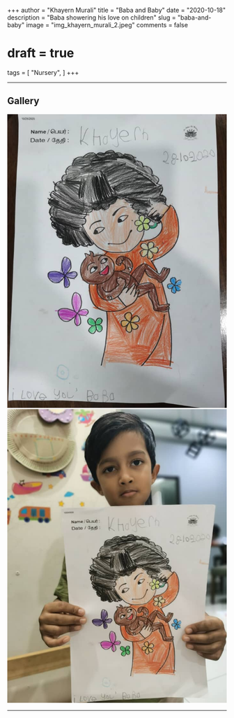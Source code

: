 +++
author = "Khayern Murali"
title = "Baba and Baby"
date = "2020-10-18"
description = "Baba showering his love on children"
slug = "baba-and-baby"
image = "img_khayern_murali_2.jpeg"
comments = false
# draft = true
tags = [
    "Nursery",
]
+++

---

## Gallery

![](img_khayern_murali_1.jpeg) ![](img_khayern_murali_2.jpeg)

---
